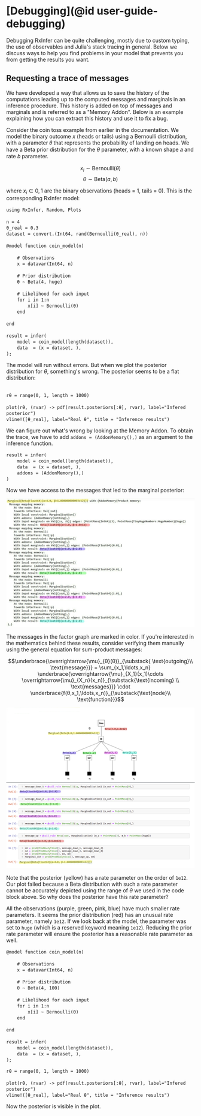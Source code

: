 # [Debugging](@id user-guide-debugging)

Debugging RxInfer can be quite challenging, mostly due to custom typing, the use of observables and Julia's stack tracing in general. Below we discuss ways to help you find problems in your model that prevents you from getting the results you want. 

## Requesting a trace of messages

We have developed a way that allows us to save the history of the computations leading up to the computed messages and marginals in an inference procedure. This history is added on top of messages and marginals and is referred to as a "Memory Addon". Below is an example explaining how you can extract this history and use it to fix a bug.

Consider the coin toss example from earlier in the documentation. We model the binary outcome $x$ (heads or tails) using a Bernoulli distribution, with a parameter 𝜃 that represents the probability of landing on heads. We have a Beta prior distribution for the $\theta$ parameter, with a known shape 𝑎 and rate 𝑏 parameter.


$$x_i \sim \mathrm{Bernoulli}(\theta)$$
$$\theta \sim \mathrm{Beta}(a, b)$$

where $x_i \in {0, 1}$ are the binary observations (heads = 1, tails = 0). This is the corresponding RxInfer model:

```@example addoncoin
using RxInfer, Random, Plots

n = 4
θ_real = 0.3
dataset = convert.(Int64, rand(Bernoulli(θ_real), n))

@model function coin_model(n)
    
    # Observations
    x = datavar(Int64, n)
    
    # Prior distribution
    θ ~ Beta(4, huge)

    # Likelihood for each input
    for i in 1:n
        x[i] ~ Bernoulli(θ)
    end

end

result = infer(
    model = coin_model(length(dataset)), 
    data  = (x = dataset, ),
);

```

The model will run without errors. But when we plot the posterior distribution for $\theta$, something's wrong. The posterior seems to be a flat distribution:

```@example addoncoin

rθ = range(0, 1, length = 1000)

plot(rθ, (rvar) -> pdf(result.posteriors[:θ], rvar), label="Infered posterior")
vline!([θ_real], label="Real θ", title = "Inference results")
```

We can figure out what's wrong by looking at the Memory Addon. To obtain the trace, we have to add `addons = (AddonMemory(),)` as an argument to the inference function.

```@example addoncoin
result = infer(
    model = coin_model(length(dataset)), 
    data  = (x = dataset, ),
    addons = (AddonMemory(),)
)
```
Now we have access to the messages that led to the marginal posterior:

![Addons_messages](../assets/img/debugging_messages.png)

The messages in the factor graph are marked in color. If you're interested in the mathematics behind these results, consider verifying them manually using the general equation for sum-product messages:

$$\underbrace{\overrightarrow{\mu}_{θ}(θ)}_{\substack{ \text{outgoing}\\ \text{message}}} = \sum_{x_1,\ldots,x_n} \underbrace{\overrightarrow{\mu}_{X_1}(x_1)\cdots \overrightarrow{\mu}_{X_n}(x_n)}_{\substack{\text{incoming} \\ \text{messages}}} \cdot \underbrace{f(θ,x_1,\ldots,x_n)}_{\substack{\text{node}\\ \text{function}}}$$

![Graph](../assets/img/debugging_graph.png)

Note that the posterior (yellow) has a rate parameter on the order of `1e12`. Our plot failed because a Beta distribution with such a rate parameter cannot be accurately depicted using the range of $\theta$ we used in the code block above. So why does the posterior have this rate parameter?

All the observations (purple, green, pink, blue) have much smaller rate parameters. It seems the prior distribution (red) has an unusual rate parameter, namely `1e12`. If we look back at the model, the parameter was set to `huge` (which is a reserved keyword meaning `1e12`). Reducing the prior rate parameter will ensure the posterior has a reasonable rate parameter as well.


```@example addoncoin
@model function coin_model(n)
    
    # Observations
    x = datavar(Int64, n)
    
    # Prior distribution
    θ ~ Beta(4, 100)

    # Likelihood for each input
    for i in 1:n
        x[i] ~ Bernoulli(θ)
    end

end

result = infer(
    model = coin_model(length(dataset)), 
    data  = (x = dataset, ),
);
```

```@example addoncoin
rθ = range(0, 1, length = 1000)

plot(rθ, (rvar) -> pdf(result.posteriors[:θ], rvar), label="Infered posterior")
vline!([θ_real], label="Real θ", title = "Inference results")
```

Now the posterior is visible in the plot.
